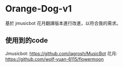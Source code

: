 # Orange-Dog-v1
基於 jmusicbot 花月翻譯版本進行改進，以符合我的需求。 
## 使用到的code
Jmusicbot: https://github.com/jagrosh/MusicBot
花月: https://github.com/wolf-yuan-6115/flowermoon
